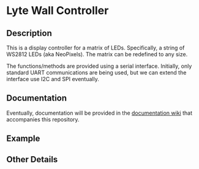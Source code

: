 Lyte Wall Controller
====================

## Description

This is a display controller for a matrix of LEDs.  Specifically, a string
of WS2812 LEDs (aka NeoPixels).  The matrix can be redefined to any size.

The functions/methods are provided using a serial interface.  Initially,
only standard UART communications are being used, but we can extend the
interface use I2C and SPI eventually.

## Documentation

Eventually, documentation will be provided in the [documentation wiki](https://github.com/bhagman/LyteWallController/wiki) that accompanies this repository.

## Example


## Other Details

